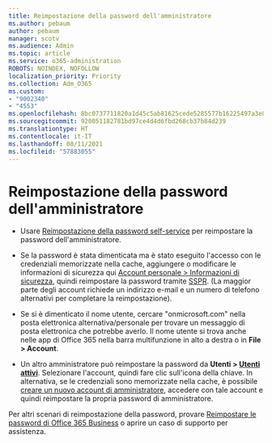 ```yaml
---
title: Reimpostazione della password dell'amministratore
ms.author: pebaum
author: pebaum
manager: scotv
ms.audience: Admin
ms.topic: article
ms.service: o365-administration
ROBOTS: NOINDEX, NOFOLLOW
localization_priority: Priority
ms.collection: Adm_O365
ms.custom:
- "9002340"
- "4553"
ms.openlocfilehash: 8bc0737711820a1d45c5ab81625cede5285577b16225497a3e86e64b3cf24ed1
ms.sourcegitcommit: 920051182781bd97ce4d4d6fbd268cb37b84d239
ms.translationtype: HT
ms.contentlocale: it-IT
ms.lasthandoff: 08/11/2021
ms.locfileid: "57883055"
---
```

# <a name="admin-password-reset"></a>Reimpostazione della password dell'amministratore

- Usare [Reimpostazione della password self-service](https://passwordreset.microsoftonline.com/) per reimpostare la password dell'amministratore.

- Se la password è stata dimenticata ma è stato eseguito l'accesso con le credenziali memorizzate nella cache, aggiungere o modificare le informazioni di sicurezza qui [Account personale > Informazioni di sicurezza](https://mysignins.microsoft.com/security-info), quindi reimpostare la password tramite [SSPR](https://passwordreset.microsoftonline.com/). (La maggior parte degli account richiede un indirizzo e-mail e un numero di telefono alternativi per completare la reimpostazione).

- Se si è dimenticato il nome utente, cercare "onmicrosoft.com" nella posta elettronica alternativa/personale per trovare un messaggio di posta elettronica che potrebbe averlo.  Il nome utente si trova anche nelle app di Office 365 nella barra multifunzione in alto a destra o in **File > Account**.

- Un altro amministratore può reimpostare la password da **Utenti > [Utenti attivi](https://portal.office.com/adminportal/home#/users)**. Selezionare l'account, quindi fare clic sull'icona della chiave.  In alternativa, se le credenziali sono memorizzate nella cache, è possibile [creare un nuovo account di amministratore](https://portal.office.com/adminportal/home#/users), accedere con tale account e quindi reimpostare la propria password di amministratore.

Per altri scenari di reimpostazione della password, provare [Reimpostare le password di Office 365 Business](https://docs.microsoft.com/microsoft-365/admin/add-users/reset-passwords) o aprire un caso di supporto per assistenza.
